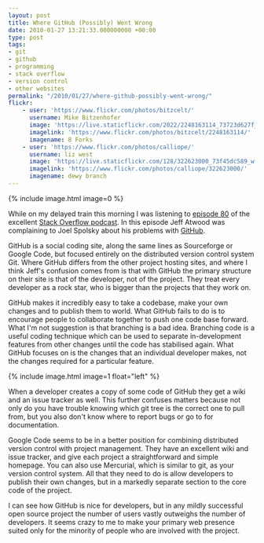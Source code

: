 ```yaml
---
layout: post
title: Where GitHub (Possibly) Went Wrong
date: 2010-01-27 13:21:33.000000000 +00:00
type: post
tags:
- git
- github
- programming
- stack overflow
- version control
- other websites
permalink: "/2010/01/27/where-github-possibly-went-wrong/"
flickr:
    - user: 'https://www.flickr.com/photos/bitzcelt/'
      username: Mike Bitzenhofer
      image: 'https://live.staticflickr.com/2022/2248163114_73723d627f_w.jpg'
      imagelink: 'https://www.flickr.com/photos/bitzcelt/2248163114/'
      imagename: 8 Forks
    - user: 'https://www.flickr.com/photos/calliope/'
      username: liz west
      image: 'https://live.staticflickr.com/128/322623000_73f45dc589_w.jpg'
      imagelink: 'https://www.flickr.com/photos/calliope/322623000/'
      imagename: dewy branch
---
```

{% include image.html image=0 %}

While on my delayed train this morning I was listening to [episode
80](http://blog.stackoverflow.com/2010/01/podcast-80/) of the excellent [Stack Overflow
podcast](http://blog.stackoverflow.com/). In this episode Jeff Atwood was complaining to Joel Spolsky about
his problems with [GitHub](http://www.github.com).

GitHub is a social coding site, along the same lines as Sourceforge or Google Code, but focused entirely on
the distributed version control system Git. Where GitHub differs from the other project hosting sites, and
where I think Jeff's confusion comes from is that with GitHub the primary structure on their site is that of
the developer, not of the project. They treat every developer as a rock star, who is bigger than the projects
that they work on.

GitHub makes it incredibly easy to take a codebase, make your own changes and to publish them to world. What
GitHub fails to do is to encourage people to collaborate together to push one code base forward. What I'm not
suggestion is that branching is a bad idea. Branching code is a useful coding technique which can be used to
separate in-development features from other changes until the code has stabilised again. What GitHub focuses
on is the changes that an individual developer makes, not the changes required for a particular feature.

{% include image.html image=1 float="left" %}

When a developer creates a copy of some code of GitHub they get a wiki and an issue tracker as well. This
further confuses matters because not only do you have trouble knowing which git tree is the correct one to
pull from, but you also don't know where to report bugs or go to for documentation.

Google Code seems to be in a better position for combining distributed version control with project
management. They have an excellent wiki and issue tracker, and give each project a straightforward and simple
homepage. You can also use Mercurial, which is similar to git, as your version control system. All that they
need to do is allow developers to publish their own changes, but in a markedly separate section to the core
code of the project.

I can see how GitHub is nice for developers, but in any mildly successful open source project the number of
users vastly outweighs the number of developers. It seems crazy to me to make your primary web presence suited
only for the minority of people who are involved with the project.
